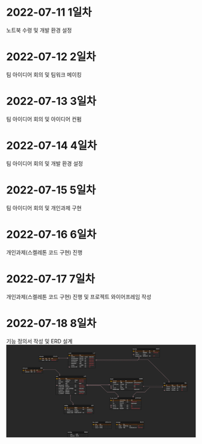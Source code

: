 # 2022-07-11 1일차
노트북 수령 및 개발 환경 설정

# 2022-07-12 2일차
팀 아이디어 회의 및 팀워크 메이킹 

# 2022-07-13 3일차
팀 아이디어 회의 및 아이디어 컨펌

# 2022-07-14 4일차
팀 아이디어 회의 및 개발 환경 설정

# 2022-07-15 5일차
팀 아이디어 회의 및 개인과제 구현

# 2022-07-16 6일차
개인과제(스켈레톤 코드 구현) 진행

# 2022-07-17 7일차
개인과제(스켈레톤 코드 구현) 진행 및 프로젝트 와이어프레임 작성

# 2022-07-18 8일차
기능 정의서 작성 및 ERD 설계
![image.png](../낭만ERD.png)
